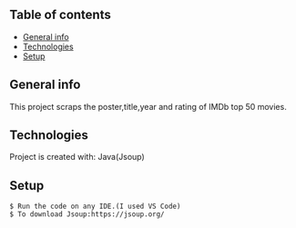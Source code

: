 ## Table of contents
* [General info](#general-info)
* [Technologies](#technologies)
* [Setup](#setup)

## General info
This project scraps the poster,title,year and rating of IMDb top 50 movies.

## Technologies
Project is created with:
Java(Jsoup)
	
## Setup

```
$ Run the code on any IDE.(I used VS Code)
$ To download Jsoup:https://jsoup.org/
```

